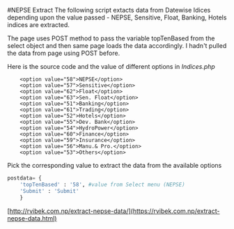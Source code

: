 #NEPSE Extract
The following script extacts data from Datewise Idices depending upon the value passed - NEPSE, Sensitive, Float, Banking, Hotels indices are extracted.

The page uses POST method to pass the variable topTenBased from the select object and then same page loads the data accordingly. I hadn't pulled the data from page using POST before.

Here is the source code and the value of different options in *Indices.php*
```
	<option value="58">NEPSE</option>
	<option value="57">Sensitive</option>
	<option value="62">Float</option>
	<option value="63">Sen. Float</option>
	<option value="51">Banking</option>
	<option value="61">Trading</option>
	<option value="52">Hotels</option>
	<option value="55">Dev. Bank</option>
	<option value="54">HydroPower</option>
	<option value="60">Finance</option>
	<option value="59">Insurance</option>
	<option value="56">Manu.& Pro.</option>
	<option value="53">Others</option>
```

Pick the corresponding value to extract the data from the available options

```python
postdata= {  
    'topTenBased' : '58', #value from Select menu (NEPSE) 
    'Submit' : 'Submit'
    }
```
[http://rvibek.com.np/extract-nepse-data/](https://rvibek.com.np/extract-nepse-data.html)
